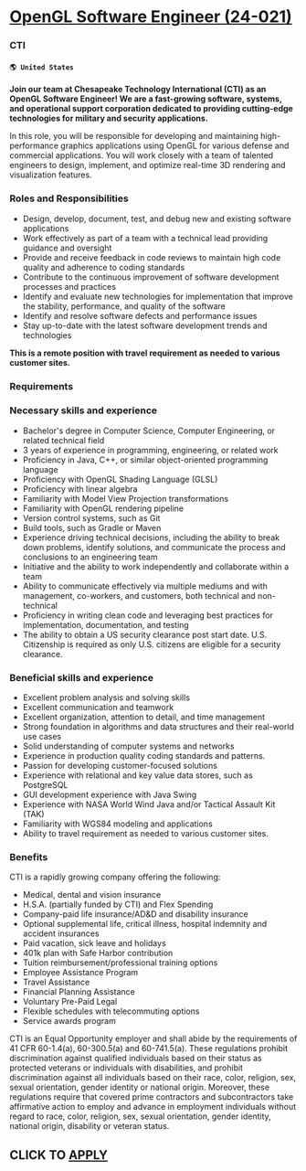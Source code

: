 # [OpenGL Software Engineer (24-021)](https://www.remotewlb.com/apply/opengl-software-engineer-24-021)  
### CTI  
#### `🌎 United States`  

**Join our team at Chesapeake Technology International (CTI) as an OpenGL Software Engineer! We are a fast-growing software, systems, and operational support corporation dedicated to providing cutting-edge technologies for military and security applications.**

In this role, you will be responsible for developing and maintaining high-performance graphics applications using OpenGL for various defense and commercial applications. You will work closely with a team of talented engineers to design, implement, and optimize real-time 3D rendering and visualization features.

### Roles and Responsibilities

  * Design, develop, document, test, and debug new and existing software applications
  * Work effectively as part of a team with a technical lead providing guidance and oversight
  * Provide and receive feedback in code reviews to maintain high code quality and adherence to coding standards
  * Contribute to the continuous improvement of software development processes and practices
  * Identify and evaluate new technologies for implementation that improve the stability, performance, and quality of the software
  * Identify and resolve software defects and performance issues
  * Stay up-to-date with the latest software development trends and technologies

**This is a remote position with travel requirement as needed to various customer sites.**

### Requirements

### Necessary skills and experience

  * Bachelor's degree in Computer Science, Computer Engineering, or related technical field
  * 3 years of experience in programming, engineering, or related work
  * Proficiency in Java, C++, or similar object-oriented programming language
  * Proficiency with OpenGL Shading Language (GLSL)
  * Proficiency with linear algebra
  * Familiarity with Model View Projection transformations
  * Familiarity with OpenGL rendering pipeline
  * Version control systems, such as Git
  * Build tools, such as Gradle or Maven
  * Experience driving technical decisions, including the ability to break down problems, identify solutions, and communicate the process and conclusions to an engineering team
  * Initiative and the ability to work independently and collaborate within a team
  * Ability to communicate effectively via multiple mediums and with management, co-workers, and customers, both technical and non-technical
  * Proficiency in writing clean code and leveraging best practices for implementation, documentation, and testing
  * The ability to obtain a US security clearance post start date. U.S. Citizenship is required as only U.S. citizens are eligible for a security clearance.

### Beneficial skills and experience

  * Excellent problem analysis and solving skills
  * Excellent communication and teamwork
  * Excellent organization, attention to detail, and time management
  * Strong foundation in algorithms and data structures and their real-world use cases
  * Solid understanding of computer systems and networks
  * Experience in production quality coding standards and patterns.
  * Passion for developing customer-focused solutions
  * Experience with relational and key value data stores, such as PostgreSQL 
  * GUI development experience with Java Swing
  * Experience with NASA World Wind Java and/or Tactical Assault Kit (TAK)
  * Familiarity with WGS84 modeling and applications
  * Ability to travel requirement as needed to various customer sites.

### Benefits

CTI is a rapidly growing company offering the following:

  * Medical, dental and vision insurance
  * H.S.A. (partially funded by CTI) and Flex Spending
  * Company-paid life insurance/AD&D and disability insurance
  * Optional supplemental life, critical illness, hospital indemnity and accident insurances
  * Paid vacation, sick leave and holidays
  * 401k plan with Safe Harbor contribution
  * Tuition reimbursement/professional training options
  * Employee Assistance Program
  * Travel Assistance
  * Financial Planning Assistance
  * Voluntary Pre-Paid Legal
  * Flexible schedules with telecommuting options
  * Service awards program

CTI is an Equal Opportunity employer and shall abide by the requirements of 41 CFR 60-1.4(a), 60-300.5(a) and 60-741.5(a). These regulations prohibit discrimination against qualified individuals based on their status as protected veterans or individuals with disabilities, and prohibit discrimination against all individuals based on their race, color, religion, sex, sexual orientation, gender identity or national origin. Moreover, these regulations require that covered prime contractors and subcontractors take affirmative action to employ and advance in employment individuals without regard to race, color, religion, sex, sexual orientation, gender identity, national origin, disability or veteran status.

  
## CLICK TO [APPLY](https://www.remotewlb.com/apply/opengl-software-engineer-24-021)


